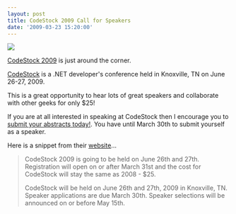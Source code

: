 ```yaml
---
layout: post
title: CodeStock 2009 Call for Speakers
date: '2009-03-23 15:20:00'
---
```


<a href="http://2.bp.blogspot.com/_L6DiZQsfJzs/ScelM5OFh3I/AAAAAAAAGu0/cXkRxNDzb8c/s1600-h/codestock_title_09.png" imageanchor="1"><img border="0" src="http://2.bp.blogspot.com/_L6DiZQsfJzs/ScelM5OFh3I/AAAAAAAAGu0/cXkRxNDzb8c/s320/codestock_title_09.png"></a><p><a href="http://codestock.org/Default.aspx">CodeStock 2009</a> is just around the corner.</p><p><a href="http://codestock.org/Default.aspx">CodeStock</a> is a .NET developer's conference held in Knoxville, TN on June 26-27, 2009.</p><p>This is a great opportunity to hear lots of great speakers and collaborate with other geeks for only $25!</p><p>If you are at all interested in speaking at CodeStock then I encourage you to  <a href="http://codestock.org/Speakers.aspx">submit your abstracts today!</a>. You have until March 30th to submit yourself as a speaker.</p><p>Here is a snippet from their <a href="http://codestock.org/Default.aspx">website</a>...</p><blockquote><p>CodeStock 2009 is going to be held on June 26th and 27th. Registration will open on or after March 31st and the cost for CodeStock will stay the same as 2008 - $25.</p> <p>CodeStock will be held on June 26th and 27th, 2009 in Knoxville, TN. Speaker applications are due March 30th. Speaker selections will be announced on or before May 15th.</p></blockquote>